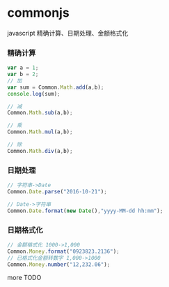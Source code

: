 # commonjs
javascript 精确计算、日期处理、金额格式化

### 精确计算
```javascript
var a = 1;
var b = 2;
// 加
var sum = Common.Math.add(a,b);
console.log(sum);

// 减
Common.Math.sub(a,b);

// 乘
Common.Math.mul(a,b);

// 除
Common.Math.div(a,b);
```

### 日期处理
```javascript
// 字符串->Date
Common.Date.parse("2016-10-21");

// Date->字符串
Common.Date.format(new Date(),"yyyy-MM-dd hh:mm");
```

### 日期格式化
```javascript
// 金额格式化 1000->1,000
Common.Money.format("0923823.2136");
// 已格式化金额转数字 1,000->1000
Common.Money.number("12,232.06");
```

more TODO

